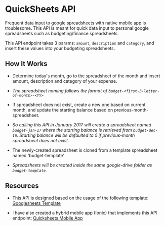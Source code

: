 # QuickSheets API

Frequent data input to google spreadsheets with native mobile app is troublesome. This API is meant for quick data input to personal google spreadsheets such as budgeting/finance spreadsheets.

This API endpoint takes 3 params: `amount`, `description` and `category`, and insert these values into your budgeting spreadsheets.

## How It Works

* Determine today's month, go to the spreadsheet of the month and insert amount, description and category of your expense.
 * *The spreadsheet naming follows the format of `budget-<first-3-letter-of-month>-<YY>`*

* If spreadsheet does not exist, create a new one based on current month, and update the starting balance based on previous-month-spreadsheet.
 * *So calling this API in January 2017 will create a spreadsheet named `budget-jan-17` where the starting balance is retrieved from `budget-dec-16`. Starting balance will be defaulted to 0 if previous-month spreadsheet does not exist.*

* The newly-created spreadsheet is cloned from a template spreadsheet named 'budget-template'
 * *Spreadsheets will be created inside the same google-drive folder as `budget-template`.*

## Resources

* This API is designed based on the usage of the following template:
[Googlesheets Template](https://drive.google.com/open?id=1tU1mPUYVNNa1wj4Yl3w9tjxNrhsjmNNMUxStLbDxbpk)

* I have also created a hybrid mobile app (Ionic) that implements this API endpoint:
[Quicksheets Mobile App](https://github.com/lirenyeo/quicksheets-mobile)
